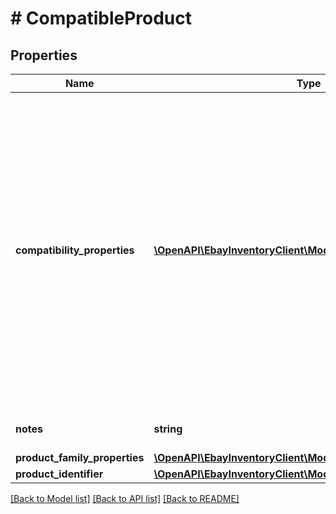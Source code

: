 # # CompatibleProduct

## Properties

Name | Type | Description | Notes
------------ | ------------- | ------------- | -------------
**compatibility_properties** | [**\OpenAPI\EbayInventoryClient\Model\NameValueList[]**](NameValueList.md) | This container consists of an array of motor vehicles that are compatible with the motor vehicle part or accessory specified by the SKU value in the call URI. Each motor vehicle is defined through a separate set of name/value pairs. In the &lt;strong&gt;name&lt;/strong&gt; field, the vehicle aspect (such as &#39;make&#39;, &#39;model&#39;, &#39;year&#39;, &#39;trim&#39;, or &#39;engine&#39;) will be identified, and the &lt;strong&gt;value&lt;/strong&gt; field will be used to identify the value of each aspect. The &lt;a href&#x3D;\&quot;/api-docs/commerce/taxonomy/resources/category_tree/methods/getCompatibilityProperties\&quot;&gt;getCompatibilityProperties&lt;/a&gt; method of the Taxonomy API can be used to retrieve applicable vehicle aspect names for a specified category, and the &lt;a href&#x3D;\&quot;/api-docs/commerce/taxonomy/resources/category_tree/methods/getCompatibilityPropertyValues\&quot;&gt;getCompatibilityPropertyValues&lt;/a&gt; method of the Taxonomy API can be used to retrieve possible values for these same vehicle aspect names. Below is an example of identifying one motor vehicle using the &lt;strong&gt;compatibilityProperties&lt;/strong&gt; container:&lt;br&gt;&lt;br&gt;&lt;code&gt;&amp;quot;compatibilityProperties&amp;quot; : &amp;#91;&lt;br&gt;&amp;nbsp;&amp;nbsp;&amp;#123;&lt;br&gt;&amp;nbsp;&amp;nbsp;&amp;nbsp;&amp;quot;name&amp;quot; : &amp;quot;make&amp;quot;,&lt;br&gt;&amp;nbsp;&amp;nbsp;&amp;nbsp;&amp;quot;value&amp;quot; : &amp;quot;Subaru&amp;quot;&lt;br&gt;&amp;nbsp;&amp;nbsp;&amp;#125;,&lt;br&gt;&amp;nbsp;&amp;nbsp;&amp;#123;&lt;br&gt;&amp;nbsp;&amp;nbsp;&amp;nbsp;&amp;quot;name&amp;quot; : &amp;quot;model&amp;quot;,&lt;br&gt;&amp;nbsp;&amp;nbsp;&amp;nbsp;&amp;quot;value&amp;quot; : &amp;quot;GL&amp;quot;&lt;br&gt;&amp;nbsp;&amp;nbsp;&amp;#125;,&lt;br&gt;&amp;nbsp;&amp;nbsp;&amp;#123;&lt;br&gt;&amp;nbsp;&amp;nbsp;&amp;nbsp;&amp;quot;name&amp;quot; : &amp;quot;year&amp;quot;,&lt;br&gt;&amp;nbsp;&amp;nbsp;&amp;nbsp;&amp;quot;value&amp;quot; : &amp;quot;1983&amp;quot;&lt;br&gt;&amp;nbsp;&amp;nbsp;&amp;#125;,&lt;br&gt;&amp;nbsp;&amp;nbsp;&amp;#123;&lt;br&gt;&amp;nbsp;&amp;nbsp;&amp;nbsp;&amp;quot;name&amp;quot; : &amp;quot;trim&amp;quot;,&lt;br&gt;&amp;nbsp;&amp;nbsp;&amp;nbsp;&amp;quot;value&amp;quot; : &amp;quot;Base Wagon 4-Door&amp;quot;&lt;br&gt;&amp;nbsp;&amp;nbsp;&amp;#125;,&lt;br&gt;&amp;nbsp;&amp;nbsp;&amp;#123;&lt;br&gt;&amp;nbsp;&amp;nbsp;&amp;nbsp;&amp;quot;name&amp;quot; : &amp;quot;engine&amp;quot;,&lt;br&gt;&amp;nbsp;&amp;nbsp;&amp;nbsp;&amp;quot;value&amp;quot; : &amp;quot;1.8L Turbocharged&amp;quot;&lt;br&gt;&amp;nbsp;&amp;nbsp;&amp;#125;&lt;br&gt;&amp;#93;&lt;/code&gt;&lt;br&gt;&lt;br&gt;Typically, the make, model, and year of the motor vehicle are always required, with the trim and engine being necessary sometimes, but it will be dependent on the part or accessory, and on the vehicle class.&lt;br/&gt;&lt;br/&gt;&lt;span class&#x3D;\&quot;tablenote\&quot;&gt; &lt;strong&gt;Note:&lt;/strong&gt; The &lt;strong&gt;productFamilyProperties&lt;/strong&gt; container is in the process of being deprecated and will no longer be supported in February of 2021, so if you are a new user of &lt;strong&gt;createOrReplaceProductCompatibility&lt;/strong&gt;, you should use the &lt;strong&gt;compatibilityProperties&lt;/strong&gt; container instead, and if you are already integrated and using the &lt;strong&gt;productFamilyProperties&lt;/strong&gt; container, you should make plans to migrate to &lt;strong&gt;compatibilityProperties&lt;/strong&gt;. The &lt;strong&gt;productFamilyProperties&lt;/strong&gt; and &lt;strong&gt;compatibilityProperties&lt;/strong&gt; containers may not be used together or the call will fail.&lt;/span&gt; | [optional]
**notes** | **string** | This field is optionally used by the seller to input any notes pertaining to the compatible vehicle list being defined. The seller might use this field to specify the placement of the part on a vehicle or other applicable information. This field will only be returned if specified by the seller.&lt;br/&gt;&lt;br/&gt;&lt;strong&gt;Max Length&lt;/strong&gt;: 500&lt;br/&gt; | [optional]
**product_family_properties** | [**\OpenAPI\EbayInventoryClient\Model\ProductFamilyProperties**](ProductFamilyProperties.md) |  | [optional]
**product_identifier** | [**\OpenAPI\EbayInventoryClient\Model\ProductIdentifier**](ProductIdentifier.md) |  | [optional]

[[Back to Model list]](../../README.md#models) [[Back to API list]](../../README.md#endpoints) [[Back to README]](../../README.md)
